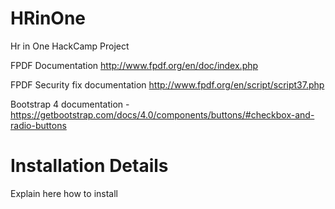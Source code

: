 # HRinOne
Hr in One HackCamp Project

 FPDF Documentation
  http://www.fpdf.org/en/doc/index.php

FPDF Security fix documentation http://www.fpdf.org/en/script/script37.php

Bootstrap 4 documentation - https://getbootstrap.com/docs/4.0/components/buttons/#checkbox-and-radio-buttons

# Installation Details
Explain here how to install
